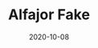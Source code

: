 ---
date: 2020-10-08
title: Alfajor Fake
categories: 
  - Confeitaria
featured_image: https://rafanthx13.github.io/recipes-blog/images/alfajor-fake.jpg
recipe:
  servings: ??
  prep: ??
  cook: ??
  ingredients_markdown: |-
    * Biscoito Maisena Redondo
    * Doce de Leite
    * 200g de chocolate (ou duas barras)
  directions_markdown: |-
    1. Pegue um pacote de bolacha maisena (redonda e passe doce de leite nela. Passe o dedo nas laterais pro doce de leite ficar retinho
    2. Derreta 200g de chocolate ao leite e banhe as bolachas.
    3. Coloque sobre uma folha de papel manteiga e leve à geladeira e espere o chocolate endurecer
    4. link: https://www.instagram.com/p/B_anmCpgYHX/
---